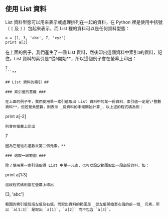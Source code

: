 ## 使用 List 資料 ##

List 資料型態可以用來表示或處理排列在一起的資料，在 Python 裡是使用中括號（ `[` 及 `]` ）包起來表示，而 List 裡的資料可以是任何資料型態：
```
a = [1, 3, 'abc', 7, "xyz"]
print a[3]
```
在上面的例子，我們產生了一個 List 資料，然後印出這個資料中索引`3`的資料，記住，List 資料的索引是\*從`0`開始**，所以這個例子會在螢幕上印出：
```
7
```**

## List 資料的索引 ##

### 索引值的意義 ###

在上面的例子中，我們使用單一索引值取出 List 資料中的某一份資料，索引值一定是\*整數資料**，但若是負整數，則表示 _從資料的末端開始計算_，以上述的程式碼為例：
```
print a[-2]
```
則會在螢幕上印出
```
7
```
因為它是從右邊數來第二個元素。**

### 選取一段範圍 ###

除了使用單一索引值取得 List 中單一元素，也可以設定範圍取出一段部份資料，如：
```
print a[1:3]
```
這段程式碼則會在螢幕上印出
```
[3, 'abc']
```
範圍的索引值包括左值及右值，而取出資料的範圍是 _從左值開始至右值的前一個_ 元素，所以 `a[1:3]` 是取出 `a[1]`, `a[2]` 而不包含 `a[3]`。